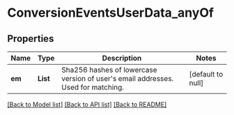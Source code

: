 # ConversionEventsUserData_anyOf
## Properties

| Name | Type | Description | Notes |
|------------ | ------------- | ------------- | -------------|
| **em** | **List** | Sha256 hashes of lowercase version of user&#39;s email addresses. Used for matching. | [default to null] |

[[Back to Model list]](../README.md#documentation-for-models) [[Back to API list]](../README.md#documentation-for-api-endpoints) [[Back to README]](../README.md)

